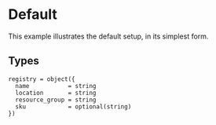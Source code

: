 # Default

This example illustrates the default setup, in its simplest form.

## Types

```hcl
registry = object({
  name           = string
  location       = string
  resource_group = string
  sku            = optional(string)
})
```
